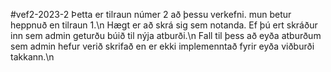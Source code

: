 #vef2-2023-2
Þetta er tilraun númer 2 að þessu verkefni. mun betur heppnuð en tilraun 1.\n
Hægt er að skrá sig sem notanda. Ef þú ert skráður inn sem admin geturðu búið til nýja atburði.\n
Fall til þess að eyða atburðum sem admin hefur verið skrifað en er ekki implemenntað fyrir eyða viðburði takkann.\n
